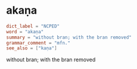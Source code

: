 # akaṇa

``` toml
dict_label = "NCPED"
word = "akaṇa"
summary = "without bran; with the bran removed"
grammar_comment = "mfn."
see_also = ["kaṇa"]
```

without bran; with the bran removed

